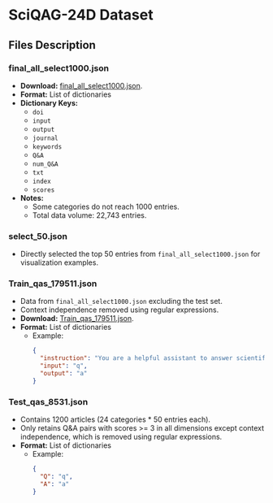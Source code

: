 # SciQAG-24D Dataset

## Files Description

### final_all_select1000.json
- **Download:** [final_all_select1000.json](https://drive.google.com/file/d/1nUxRdC1F1e0Rb5BinHi4-y5_ce2UY1wn/view?usp=sharing).
- **Format:** List of dictionaries
- **Dictionary Keys:**
  - `doi`
  - `input`
  - `output`
  - `journal`
  - `keywords`
  - `Q&A`
  - `num_Q&A`
  - `txt`
  - `index`
  - `scores`
- **Notes:**
  - Some categories do not reach 1000 entries.
  - Total data volume: 22,743 entries.

### select_50.json
- Directly selected the top 50 entries from `final_all_select1000.json` for visualization examples.

### Train_qas_179511.json
- Data from `final_all_select1000.json` excluding the test set.
- Context independence removed using regular expressions.
- **Download:** [Train_qas_179511.json](https://drive.google.com/file/d/1i1DS7zMjWmW6JboB95ddn2rjNPG8Ot4f/view?usp=sharing).
- **Format:** List of dictionaries
  - Example:
    ```json
    {
      "instruction": "You are a helpful assistant to answer scientific questions. Add details to answers as much as possible, such as answer the specific chemical elements and numbers.",
      "input": "q",
      "output": "a"
    }
    ```

### Test_qas_8531.json
- Contains 1200 articles (24 categories * 50 entries each).
- Only retains Q&A pairs with scores >= 3 in all dimensions except context independence, which is removed using regular expressions.
- **Format:** List of dictionaries
  - Example:
    ```json
    {
      "Q": "q",
      "A": "a"
    }
    ```
